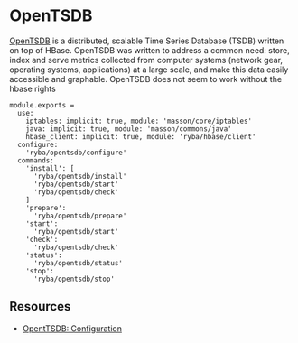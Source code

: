 
# OpenTSDB

[OpenTSDB][website] is a distributed, scalable Time Series Database (TSDB) written on
top of HBase.  OpenTSDB was written to address a common need: store, index
and serve metrics collected from computer systems (network gear, operating
systems, applications) at a large scale, and make this data easily accessible
and graphable.
OpenTSDB does not seem to work without the hbase rights

    module.exports =
      use:
        iptables: implicit: true, module: 'masson/core/iptables'
        java: implicit: true, module: 'masson/commons/java'
        hbase_client: implicit: true, module: 'ryba/hbase/client'
      configure:
        'ryba/opentsdb/configure'
      commands:
        'install': [
          'ryba/opentsdb/install'
          'ryba/opentsdb/start'
          'ryba/opentsdb/check'
        ]
        'prepare':
          'ryba/opentsdb/prepare'
        'start':
          'ryba/opentsdb/start'
        'check':
          'ryba/opentsdb/check'
        'status':
          'ryba/opentsdb/status'
        'stop':
          'ryba/opentsdb/stop'

## Resources

*   [OpentTSDB: Configuration](http://opentsdb.net/docs/build/html/user_guide/configuration.html)

[website]: http://opentsdb.net/

